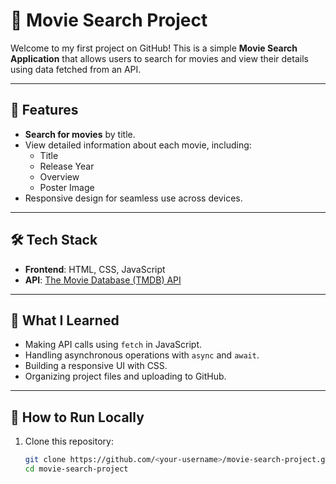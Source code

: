# 🎥 Movie Search Project  

Welcome to my first project on GitHub! This is a simple **Movie Search Application** that allows users to search for movies and view their details using data fetched from an API.  

---

## 🚀 Features  

- **Search for movies** by title.  
- View detailed information about each movie, including:
  - Title  
  - Release Year  
  - Overview  
  - Poster Image  
- Responsive design for seamless use across devices.  

---

## 🛠️ Tech Stack  

- **Frontend**: HTML, CSS, JavaScript  
- **API**: [The Movie Database (TMDB) API](https://www.themoviedb.org/documentation/api)  

---

## 🌟 What I Learned  

- Making API calls using `fetch` in JavaScript.  
- Handling asynchronous operations with `async` and `await`.  
- Building a responsive UI with CSS.  
- Organizing project files and uploading to GitHub.  

---

## 📂 How to Run Locally  

1. Clone this repository:  
   ```bash
   git clone https://github.com/<your-username>/movie-search-project.git
   cd movie-search-project
